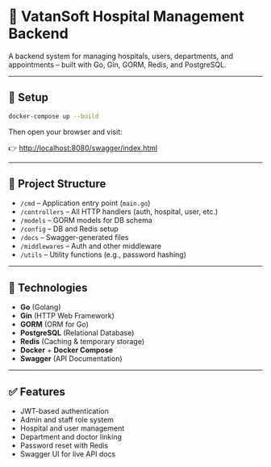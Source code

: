 # 🏥 VatanSoft Hospital Management Backend

A backend system for managing hospitals, users, departments, and appointments – built with Go, Gin, GORM, Redis, and PostgreSQL.

---

## 📄 Setup

```bash
docker-compose up --build
```

Then open your browser and visit:

👉 [http://localhost:8080/swagger/index.html](http://localhost:8080/swagger/index.html)

---

## 📁 Project Structure

- `/cmd` – Application entry point (`main.go`)
- `/controllers` – All HTTP handlers (auth, hospital, user, etc.)
- `/models` – GORM models for DB schema
- `/config` – DB and Redis setup
- `/docs` – Swagger-generated files
- `/middlewares` – Auth and other middleware
- `/utils` – Utility functions (e.g., password hashing)

---

## 🔧 Technologies

- **Go** (Golang)
- **Gin** (HTTP Web Framework)
- **GORM** (ORM for Go)
- **PostgreSQL** (Relational Database)
- **Redis** (Caching & temporary storage)
- **Docker** + **Docker Compose**
- **Swagger** (API Documentation)

---

## ✅ Features

- JWT-based authentication
- Admin and staff role system
- Hospital and user management
- Department and doctor linking
- Password reset with Redis
- Swagger UI for live API docs

